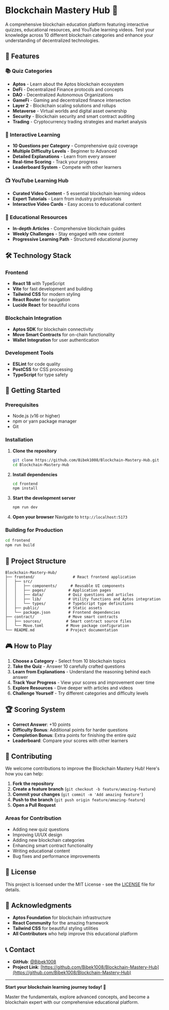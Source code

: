 # Blockchain Mastery Hub 🚀

A comprehensive blockchain education platform featuring interactive quizzes, educational resources, and YouTube learning videos. Test your knowledge across 10 different blockchain categories and enhance your understanding of decentralized technologies.

## 🌟 Features

### 📚 Quiz Categories
- **Aptos** - Learn about the Aptos blockchain ecosystem
- **DeFi** - Decentralized Finance protocols and concepts
- **DAO** - Decentralized Autonomous Organizations
- **GameFi** - Gaming and decentralized finance intersection
- **Layer 2** - Blockchain scaling solutions and rollups
- **Metaverse** - Virtual worlds and digital asset ownership
- **Security** - Blockchain security and smart contract auditing
- **Trading** - Cryptocurrency trading strategies and market analysis

### 🎯 Interactive Learning
- **10 Questions per Category** - Comprehensive quiz coverage
- **Multiple Difficulty Levels** - Beginner to Advanced
- **Detailed Explanations** - Learn from every answer
- **Real-time Scoring** - Track your progress
- **Leaderboard System** - Compete with other learners

### 📺 YouTube Learning Hub
- **Curated Video Content** - 5 essential blockchain learning videos
- **Expert Tutorials** - Learn from industry professionals
- **Interactive Video Cards** - Easy access to educational content

### 📖 Educational Resources
- **In-depth Articles** - Comprehensive blockchain guides
- **Weekly Challenges** - Stay engaged with new content
- **Progressive Learning Path** - Structured educational journey

## 🛠️ Technology Stack

### Frontend
- **React 18** with TypeScript
- **Vite** for fast development and building
- **Tailwind CSS** for modern styling
- **React Router** for navigation
- **Lucide React** for beautiful icons

### Blockchain Integration
- **Aptos SDK** for blockchain connectivity
- **Move Smart Contracts** for on-chain functionality
- **Wallet Integration** for user authentication

### Development Tools
- **ESLint** for code quality
- **PostCSS** for CSS processing
- **TypeScript** for type safety

## 🚀 Getting Started

### Prerequisites
- Node.js (v16 or higher)
- npm or yarn package manager
- Git

### Installation

1. **Clone the repository**
   ```bash
   git clone https://github.com/Bibek1008/Blockchain-Mastery-Hub.git
   cd Blockchain-Mastery-Hub
   ```

2. **Install dependencies**
   ```bash
   cd frontend
   npm install
   ```

3. **Start the development server**
   ```bash
   npm run dev
   ```

4. **Open your browser**
   Navigate to `http://localhost:5173`

### Building for Production

```bash
cd frontend
npm run build
```

## 📁 Project Structure

```
Blockchain-Mastery-Hub/
├── frontend/                 # React frontend application
│   ├── src/
│   │   ├── components/      # Reusable UI components
│   │   ├── pages/          # Application pages
│   │   ├── data/           # Quiz questions and articles
│   │   ├── lib/            # Utility functions and Aptos integration
│   │   └── types/          # TypeScript type definitions
│   ├── public/             # Static assets
│   └── package.json        # Frontend dependencies
├── contract/               # Move smart contracts
│   ├── sources/           # Smart contract source files
│   └── Move.toml          # Move package configuration
└── README.md              # Project documentation
```

## 🎮 How to Play

1. **Choose a Category** - Select from 10 blockchain topics
2. **Take the Quiz** - Answer 10 carefully crafted questions
3. **Learn from Explanations** - Understand the reasoning behind each answer
4. **Track Your Progress** - View your scores and improvement over time
5. **Explore Resources** - Dive deeper with articles and videos
6. **Challenge Yourself** - Try different categories and difficulty levels

## 🏆 Scoring System

- **Correct Answer**: +10 points
- **Difficulty Bonus**: Additional points for harder questions
- **Completion Bonus**: Extra points for finishing the entire quiz
- **Leaderboard**: Compare your scores with other learners

## 🤝 Contributing

We welcome contributions to improve the Blockchain Mastery Hub! Here's how you can help:

1. **Fork the repository**
2. **Create a feature branch** (`git checkout -b feature/amazing-feature`)
3. **Commit your changes** (`git commit -m 'Add amazing feature'`)
4. **Push to the branch** (`git push origin feature/amazing-feature`)
5. **Open a Pull Request**

### Areas for Contribution
- Adding new quiz questions
- Improving UI/UX design
- Adding new blockchain categories
- Enhancing smart contract functionality
- Writing educational content
- Bug fixes and performance improvements

## 📝 License

This project is licensed under the MIT License - see the [LICENSE](LICENSE) file for details.

## 🙏 Acknowledgments

- **Aptos Foundation** for blockchain infrastructure
- **React Community** for the amazing framework
- **Tailwind CSS** for beautiful styling utilities
- **All Contributors** who help improve this educational platform

## 📞 Contact

- **GitHub**: [@Bibek1008](https://github.com/Bibek1008)
- **Project Link**: [https://github.com/Bibek1008/Blockchain-Mastery-Hub](https://github.com/Bibek1008/Blockchain-Mastery-Hub)

---

**Start your blockchain learning journey today! 🌟**

Master the fundamentals, explore advanced concepts, and become a blockchain expert with our comprehensive educational platform.